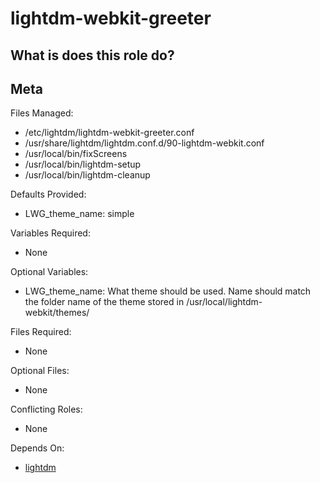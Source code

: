 lightdm-webkit-greeter
======================


What is does this role do?
--------------------------


Meta
----

Files Managed:
  * /etc/lightdm/lightdm-webkit-greeter.conf
  * /usr/share/lightdm/lightdm.conf.d/90-lightdm-webkit.conf
  * /usr/local/bin/fixScreens
  * /usr/local/bin/lightdm-setup
  * /usr/local/bin/lightdm-cleanup

Defaults Provided:
  * LWG_theme_name: simple

Variables Required:
  * None

Optional Variables:
  * LWG_theme_name: What theme should be used.  Name should match the folder name of the theme stored in /usr/local/lightdm-webkit/themes/

Files Required:
  * None

Optional Files:
  * None

Conflicting Roles:
  * None

Depends On:
  * [lightdm](https://github.com/void-ansible-roles/lightdm)

